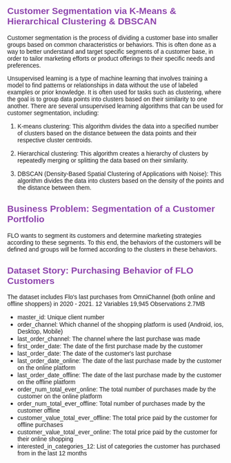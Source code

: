 <h2><span style="font-family:Lucida Sans Unicode,Lucida Grande,sans-serif"><span style="color:#8e44ad"><strong>Customer Segmentation via K-Means &amp; Hierarchical Clustering &amp; DBSCAN</strong></span></span></h2>

<p><span style="font-family:Lucida Sans Unicode,Lucida Grande,sans-serif">Customer segmentation is the process of dividing a customer base into smaller groups based on common characteristics or behaviors. This is often done as a way to better understand and target specific segments of a customer base, in order to tailor marketing efforts or product offerings to their specific needs and preferences.</span></p>

<p><span style="font-family:Lucida Sans Unicode,Lucida Grande,sans-serif">Unsupervised learning is a type of machine learning that involves training a model to find patterns or relationships in data without the use of labeled examples or prior knowledge. It is often used for tasks such as clustering, where the goal is to group data points into clusters based on their similarity to one another. There are several unsupervised learning algorithms that can be used for customer segmentation, including:</span></p>

<ol>
	<li>
	<p><span style="font-family:Lucida Sans Unicode,Lucida Grande,sans-serif">K-means clustering: This algorithm divides the data into a specified number of clusters based on the distance between the data points and their respective cluster centroids.</span></p>
	</li>
	<li>
	<p><span style="font-family:Lucida Sans Unicode,Lucida Grande,sans-serif">Hierarchical clustering: This algorithm creates a hierarchy of clusters by repeatedly merging or splitting the data based on their similarity.</span></p>
	</li>
	<li>
	<p><span style="font-family:Lucida Sans Unicode,Lucida Grande,sans-serif">DBSCAN (Density-Based Spatial Clustering of Applications with Noise): This algorithm divides the data into clusters based on the density of the points and the distance between them.</span></p>
	</li>
</ol>

<h2><span style="font-family:Lucida Sans Unicode,Lucida Grande,sans-serif"><span style="color:#8e44ad"><strong>Business Problem: Segmentation of a Customer Portfolio</strong></span></span></h2>

<p><span style="font-family:Lucida Sans Unicode,Lucida Grande,sans-serif">FLO wants to segment its customers and determine marketing strategies according to these segments. To this end, the behaviors of the customers will be defined and groups will be formed according to the clusters in these behaviors.</span></p>

<h2><span style="font-family:Lucida Sans Unicode,Lucida Grande,sans-serif"><span style="color:#8e44ad"><strong>Dataset Story: Purchasing Behavior of FLO Customers</strong></span></span></h2>

<p><span style="font-family:Lucida Sans Unicode,Lucida Grande,sans-serif">The dataset includes Flo&#39;s last purchases from OmniChannel (both online and offline shoppers) in 2020 - 2021. 12 Variables 19,945 Observations 2.7MB</span></p>

<ul>
	<li><span style="font-family:Lucida Sans Unicode,Lucida Grande,sans-serif">master_id: Unique client number</span></li>
	<li><span style="font-family:Lucida Sans Unicode,Lucida Grande,sans-serif">order_channel: Which channel of the shopping platform is used (Android, ios, Desktop, Mobile)</span></li>
	<li><span style="font-family:Lucida Sans Unicode,Lucida Grande,sans-serif">last_order_channel: The channel where the last purchase was made</span></li>
	<li><span style="font-family:Lucida Sans Unicode,Lucida Grande,sans-serif">first_order_date: The date of the first purchase made by the customer</span></li>
	<li><span style="font-family:Lucida Sans Unicode,Lucida Grande,sans-serif">last_order_date: The date of the customer&#39;s last purchase</span></li>
	<li><span style="font-family:Lucida Sans Unicode,Lucida Grande,sans-serif">last_order_date_online: The date of the last purchase made by the customer on the online platform</span></li>
	<li><span style="font-family:Lucida Sans Unicode,Lucida Grande,sans-serif">last_order_date_offline: The date of the last purchase made by the customer on the offline platform</span></li>
	<li><span style="font-family:Lucida Sans Unicode,Lucida Grande,sans-serif">order_num_total_ever_online: The total number of purchases made by the customer on the online platform</span></li>
	<li><span style="font-family:Lucida Sans Unicode,Lucida Grande,sans-serif">order_num_total_ever_offline: Total number of purchases made by the customer offline</span></li>
	<li><span style="font-family:Lucida Sans Unicode,Lucida Grande,sans-serif">customer_value_total_ever_offline: The total price paid by the customer for offline purchases</span></li>
	<li><span style="font-family:Lucida Sans Unicode,Lucida Grande,sans-serif">customer_value_total_ever_online: The total price paid by the customer for their online shopping</span></li>
	<li><span style="font-family:Lucida Sans Unicode,Lucida Grande,sans-serif">interested_in_categories_12: List of categories the customer has purchased from in the last 12 months</span></li>
</ul>
